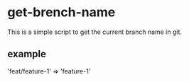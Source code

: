 # get-brench-name
 
This is a simple script to get the current branch name in git. 
## example
 'feat/feature-1'  =>  'feature-1'